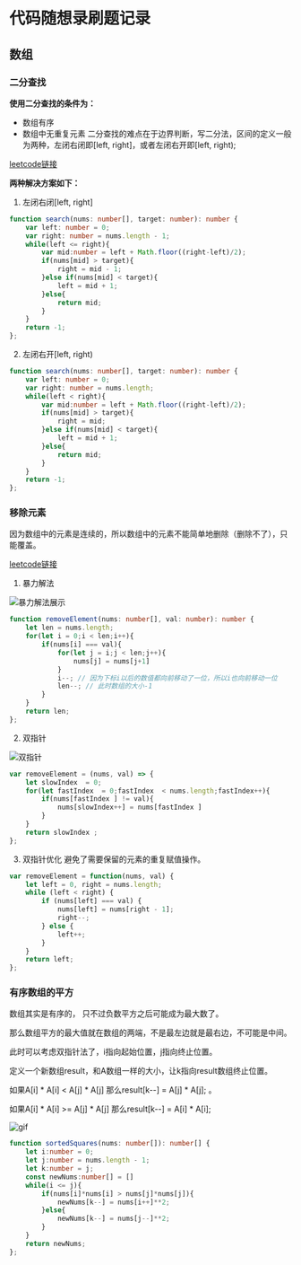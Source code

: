 # 代码随想录刷题记录

## 数组
### 二分查找
**使用二分查找的条件为：**
* 数组有序
* 数组中无重复元素
二分查找的难点在于边界判断，写二分法，区间的定义一般为两种，左闭右闭即[left, right]，或者左闭右开即[left, right);

[leetcode链接](https://leetcode.cn/problems/binary-search/)

**两种解决方案如下：**
1. 左闭右闭[left, right]
```typescript
function search(nums: number[], target: number): number {
    var left: number = 0;
    var right: number = nums.length - 1;
    while(left <= right){
        var mid:number = left + Math.floor((right-left)/2);
        if(nums[mid] > target){
            right = mid - 1;
        }else if(nums[mid] < target){
            left = mid + 1;
        }else{
            return mid;
        }
    }
    return -1;
};
```
2. 左闭右开[left, right)
```typescript
function search(nums: number[], target: number): number {
    var left: number = 0;
    var right: number = nums.length;
    while(left < right){
        var mid:number = left + Math.floor((right-left)/2);
        if(nums[mid] > target){
            right = mid;
        }else if(nums[mid] < target){
            left = mid + 1;
        }else{
            return mid;
        }
    }
    return -1;
};
```

### 移除元素
因为数组中的元素是连续的，所以数组中的元素不能简单地删除（删除不了），只能覆盖。

[leetcode链接](https://leetcode.cn/problems/remove-element/)

1. 暴力解法

![暴力解法展示](https://tva1.sinaimg.cn/large/008eGmZEly1gntrc7x9tjg30du09m1ky.gif)
```typescript
function removeElement(nums: number[], val: number): number {
    let len = nums.length;
    for(let i = 0;i < len;i++){
        if(nums[i] === val){
            for(let j = i;j < len;j++){
                nums[j] = nums[j+1]
            }
            i--; // 因为下标i以后的数值都向前移动了一位，所以i也向前移动一位
            len--; // 此时数组的大小-1
        }
    }
    return len;
};
```

2. 双指针

![双指针](https://tva1.sinaimg.cn/large/008eGmZEly1gntrds6r59g30du09mnpd.gif)

```javascript
var removeElement = (nums, val) => {
    let slowIndex  = 0;
    for(let fastIndex  = 0;fastIndex  < nums.length;fastIndex++){
        if(nums[fastIndex ] != val){
            nums[slowIndex++] = nums[fastIndex ]
        }
    }
    return slowIndex ;
};
```

3. 双指针优化
避免了需要保留的元素的重复赋值操作。
```javascript
var removeElement = function(nums, val) {
    let left = 0, right = nums.length;
    while (left < right) {
        if (nums[left] === val) {
            nums[left] = nums[right - 1];
            right--;
        } else {
            left++;
        }
    }
    return left;
};
```

### 有序数组的平方
数组其实是有序的， 只不过负数平方之后可能成为最大数了。

那么数组平方的最大值就在数组的两端，不是最左边就是最右边，不可能是中间。

此时可以考虑双指针法了，i指向起始位置，j指向终止位置。

定义一个新数组result，和A数组一样的大小，让k指向result数组终止位置。

如果A[i] * A[i] < A[j] * A[j] 那么result[k--] = A[j] * A[j]; 。

如果A[i] * A[i] >= A[j] * A[j] 那么result[k--] = A[i] * A[i]; 

![gif](https://code-thinking.cdn.bcebos.com/gifs/977.%E6%9C%89%E5%BA%8F%E6%95%B0%E7%BB%84%E7%9A%84%E5%B9%B3%E6%96%B9.gif)

```typescript
function sortedSquares(nums: number[]): number[] {
    let i:number = 0;
    let j:number = nums.length - 1;
    let k:number = j;
    const newNums:number[] = []
    while(i <= j){
        if(nums[i]*nums[i] > nums[j]*nums[j]){
            newNums[k--] = nums[i++]**2;
        }else{
            newNums[k--] = nums[j--]**2;
        }
    }
    return newNums;
};
```
